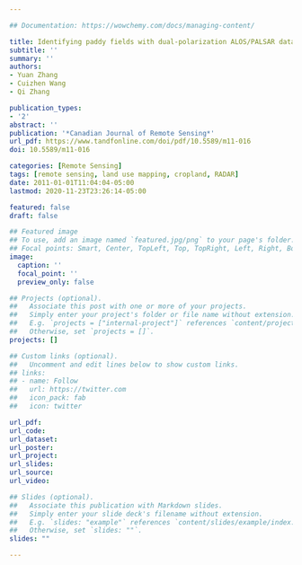 ```yaml
---

## Documentation: https://wowchemy.com/docs/managing-content/

title: Identifying paddy fields with dual-polarization ALOS/PALSAR data
subtitle: ''
summary: ''
authors: 
- Yuan Zhang
- Cuizhen Wang
- Qi Zhang

publication_types:
- '2'
abstract: ''
publication: '*Canadian Journal of Remote Sensing*'
url_pdf: https://www.tandfonline.com/doi/pdf/10.5589/m11-016
doi: 10.5589/m11-016

categories: [Remote Sensing]
tags: [remote sensing, land use mapping, cropland, RADAR]
date: 2011-01-01T11:04:04-05:00
lastmod: 2020-11-23T23:26:14-05:00

featured: false
draft: false

## Featured image
## To use, add an image named `featured.jpg/png` to your page's folder.
## Focal points: Smart, Center, TopLeft, Top, TopRight, Left, Right, BottomLeft, Bottom, BottomRight.
image:
  caption: ''
  focal_point: ''
  preview_only: false

## Projects (optional).
##   Associate this post with one or more of your projects.
##   Simply enter your project's folder or file name without extension.
##   E.g. `projects = ["internal-project"]` references `content/project/deep-learning/index.md`.
##   Otherwise, set `projects = []`.
projects: []

## Custom links (optional).
##   Uncomment and edit lines below to show custom links.
## links:
## - name: Follow
##   url: https://twitter.com
##   icon_pack: fab
##   icon: twitter

url_pdf:
url_code:
url_dataset:
url_poster:
url_project:
url_slides:
url_source:
url_video:

## Slides (optional).
##   Associate this publication with Markdown slides.
##   Simply enter your slide deck's filename without extension.
##   E.g. `slides: "example"` references `content/slides/example/index.md`.
##   Otherwise, set `slides: ""`.
slides: ""

---
```

